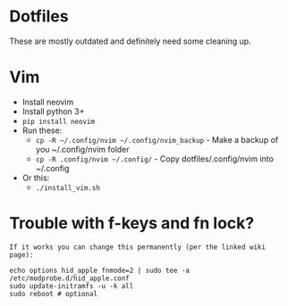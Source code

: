 # Dotfiles
These are mostly outdated and definitely need some cleaning up.

# Vim
* Install neovim
* Install python 3+
* `pip install neovim`
* Run these:
  * `cp -R ~/.config/nvim ~/.config/nvim_backup` - Make a backup of you ~/.config/nvim folder
  * `cp -R .config/nvim ~/.config/` - Copy dotfiles/.config/nvim into ~/.config
* Or this:
  * `./install_vim.sh`

# Trouble with f-keys and fn lock?
```
If it works you can change this permanently (per the linked wiki page):

echo options hid_apple fnmode=2 | sudo tee -a /etc/modprobe.d/hid_apple.conf
sudo update-initramfs -u -k all
sudo reboot # optional
```
